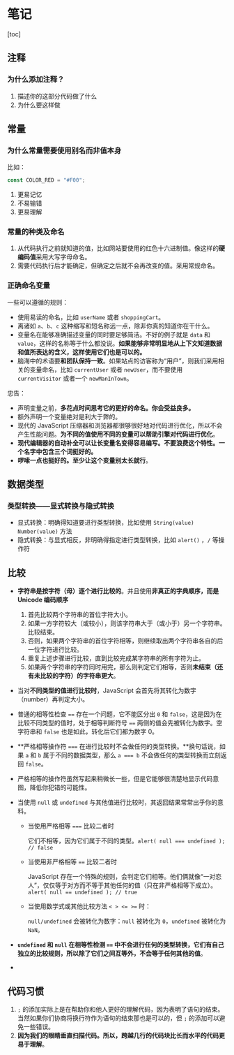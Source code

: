 # 笔记

[toc]



## 注释

### 为什么添加注释？

1. 描述你的这部分代码做了什么
2. 为什么要这样做

## 常量

### 为什么常量需要使用别名而非值本身

比如：

```js
const COLOR_RED = "#F00";
```

1. 更易记忆
2. 不易输错
3. 更易理解

### 常量的种类及命名

1. 从代码执行之前就知道的值，比如网站要使用的红色十六进制值。像这样的**硬编码值**采用大写字母命名。
2. 需要代码执行后才能确定，但确定之后就不会再改变的值。采用常规命名。

### 正确命名变量

一些可以遵循的规则：

- 使用易读的命名，比如 `userName` 或者 `shoppingCart`。
- 离诸如 `a`、`b`、`c` 这种缩写和短名称远一点，除非你真的知道你在干什么。
- 变量名在能够准确描述变量的同时要足够简洁。不好的例子就是 `data` 和 `value`，这样的名称等于什么都没说。**如果能够非常明显地从上下文知道数据和值所表达的含义，这样使用它们也是可以的。**
- 脑海中的术语要**和团队保持一致**。如果站点的访客称为“用户”，则我们采用相关的变量命名，比如 `currentUser` 或者 `newUser`，而不要使用 `currentVisitor` 或者一个 `newManInTown`。

忠告：

- 声明变量之前，**多花点时间思考它的更好的命名。你会受益良多。**
- 额外声明一个变量绝对是利大于弊的。
- 现代的 JavaScript 压缩器和浏览器都很够很好地对代码进行优化，所以不会产生性能问题。**为不同的值使用不同的变量可以帮助引擎对代码进行优化**。
- **现代编辑器的自动补全可以让长变量名变得容易编写。不要浪费这个特性。一个名字中包含三个词挺好的。**
- **啰嗦一点也挺好的。至少让这个变量别太长就行**。

## 数据类型

### 类型转换——显式转换与隐式转换

- 显式转换：明确得知道要进行类型转换，比如使用 `String(value)` `Number(value)` 方法
- 隐式转换：与显式相反，非明确得指定进行类型转换，比如 `alert()` ，`/` 等操作符

## 比较

- **字符串是按字符（母）逐个进行比较的**。并且使用**非真正的字典顺序，而是 Unicode 编码顺序**

  1. 首先比较两个字符串的首位字符大小。
  2. 如果一方字符较大（或较小），则该字符串大于（或小于）另一个字符串。比较结束。
  3. 否则，如果两个字符串的首位字符相等，则继续取出两个字符串各自的后一位字符进行比较。
  4. 重复上述步骤进行比较，直到比较完成某字符串的所有字符为止。
  5. 如果两个字符串的字符同时用完，那么则判定它们相等，否则**未结束（还有未比较的字符）的字符串更大**。

- 当对**不同类型的值进行比较时**，JavaScript 会首先将其转化为数字（number）再判定大小。

- 普通的相等性检查 `==` 存在一个问题，它不能区分出 `0` 和 `false`，这是因为在比较不同类型的值时，处于相等判断符号 `==` 两侧的值会先被转化为数字。空字符串和 `false` 也是如此，转化后它们都为数字 0。

- **严格相等操作符 `===` 在进行比较时不会做任何的类型转换。**换句话说，如果 `a` 和 `b` 属于不同的数据类型，那么 `a === b` 不会做任何的类型转换而立刻返回 `false`。

- 严格相等的操作符虽然写起来稍微长一些，但是它能够很清楚地显示代码意图，降低你犯错的可能性。

- 当使用 `null` 或 `undefined` 与其他值进行比较时，其返回结果常常出乎你的意料。

  - 当使用严格相等 `===` 比较二者时

    它们不相等，因为它们属于不同的类型。`alert( null === undefined ); // false`

  - 当使用非严格相等 `==` 比较二者时

    JavaScript 存在一个特殊的规则，会判定它们相等。他们俩就像“一对恋人”，仅仅等于对方而不等于其他任何的值（只在非严格相等下成立）。`alert( null == undefined ); // true`

  - 当使用数学式或其他比较方法 `< > <= >=` 时：

    `null/undefined` 会被转化为数字：`null` 被转化为 `0`，`undefined` 被转化为 `NaN`。

- **`undefined` 和 `null` 在相等性检测 `==` 中不会进行任何的类型转换，它们有自己独立的比较规则，所以除了它们之间互等外，不会等于任何其他的值**。

- 

## 代码习惯

1. `;` 的添加实际上是在帮助你和他人更好的理解代码，因为表明了语句的结束。当然如果你们协商将换行符作为语句的结束那也是可以的，但 `;` 的添加可以避免一些错误。
2. **因为我们的眼睛垂直扫描代码。所以，跨越几行的代码块比长而水平的代码更易于理解**。